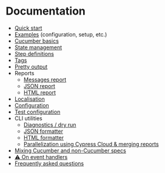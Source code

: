 # Documentation

* [Quick start](quick-start.md)
* [Examples](../examples/) (configuration, setup, etc.)
* [Cucumber basics](cucumber-basics.md)
* [State management](state-management.md)
* [Step definitions](step-definitions.md)
* [Tags](tags.md)
* [Pretty output](pretty-output.md)
* Reports
  * [Messages report](messages-report.md)
  * [JSON report](json-report.md)
  * [HTML report](html-report.md)
* [Localisation](localisation.md)
* [Configuration](configuration.md)
* [Test configuration](test-configuration.md)
* CLI utilities
  * [Diagnostics / dry run](diagnostics.md)
  * [JSON formatter](json-formatter.md)
  * [HTML formatter](html-formatter.md)
  * [Parallelization using Cypress Cloud & merging reports](merging-reports.md)
* [Mixing Cucumber and non-Cucumber specs](mixing-types.md)
* [:warning: On event handlers](event-handlers.md)
* [Frequently asked questions](faq.md)
